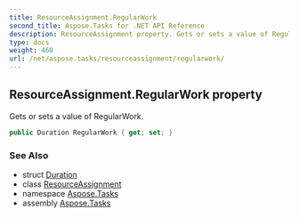 ```yaml
---
title: ResourceAssignment.RegularWork
second_title: Aspose.Tasks for .NET API Reference
description: ResourceAssignment property. Gets or sets a value of RegularWork
type: docs
weight: 460
url: /net/aspose.tasks/resourceassignment/regularwork/
---
```

## ResourceAssignment.RegularWork property

Gets or sets a value of RegularWork.

```csharp
public Duration RegularWork { get; set; }
```

### See Also

* struct [Duration](../../duration/)
* class [ResourceAssignment](../)
* namespace [Aspose.Tasks](../../resourceassignment/)
* assembly [Aspose.Tasks](../../../)


